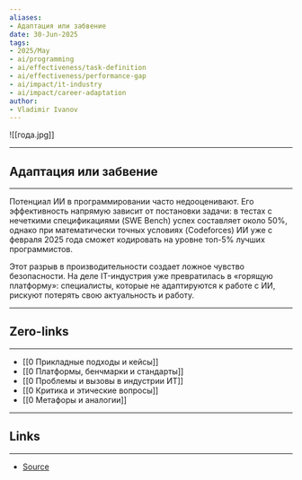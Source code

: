 ```yaml
---
aliases: 
- Адаптация или забвение 
date: 30-Jun-2025
tags:
- 2025/May
- ai/programming
- ai/effectiveness/task-definition
- ai/effectiveness/performance-gap
- ai/impact/it-industry
- ai/impact/career-adaptation
author:
- Vladimir Ivanov
---
```

![[года.jpg]]

-----
##  Адаптация или забвение 
-----
Потенциал ИИ в программировании часто недооценивают. Его эффективность напрямую зависит от постановки задачи: в тестах с нечеткими спецификациями (SWE Bench) успех составляет около 50%, однако при математически точных условиях (Codeforces) ИИ уже с февраля 2025 года сможет кодировать на уровне топ-5% лучших программистов.

Этот разрыв в производительности создает ложное чувство безопасности. На деле IT-индустрия уже превратилась в «горящую платформу»: специалисты, которые не адаптируются к работе с ИИ, рискуют потерять свою актуальность и работу.

---
## Zero-links
---
- [[0 Прикладные подходы и кейсы]]
- [[0 Платформы, бенчмарки и стандарты]]
- [[0 Проблемы и вызовы в индустрии ИТ]]
- [[0 Критика и этические вопросы]]
- [[0 Метафоры и аналогии]]

---
## Links
---
- [Source](https://t.me/turboproject/1709)